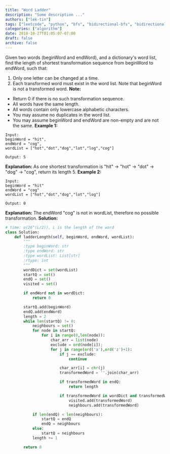 ```yaml
---
title: "Word Ladder"
description: "Some description ..."
authors: ["lek-tin"]
tags: ["leetcode", "python", "bfs", "bidirectional-bfs", "bidirectional-search"]
categories: ["algorithm"]
date: 2018-10-27T01:05:07-07:00
draft: false
archive: false
---
```

Given two words (beginWord and endWord), and a dictionary's word list, find the length of shortest transformation sequence from beginWord to endWord, such that:
1. Only one letter can be changed at a time.
2. Each transformed word must exist in the word list. Note that beginWord is not a transformed word.
**Note:**
- Return 0 if there is no such transformation sequence.
- All words have the same length.
- All words contain only lowercase alphabetic characters.
- You may assume no duplicates in the word list.
- You may assume beginWord and endWord are non-empty and are not the same.
**Example 1:**
```
Input:
beginWord = "hit",
endWord = "cog",
wordList = ["hot","dot","dog","lot","log","cog"]

Output: 5
```
**Explanation:** As one shortest transformation is "hit" -> "hot" -> "dot" -> "dog" -> "cog",
return its length 5.
**Example 2:**
```
Input:
beginWord = "hit"
endWord = "cog"
wordList = ["hot","dot","dog","lot","log"]

Output: 0
```
**Explanation:** The endWord "cog" is not in wordList, therefore no possible transformation.
**Solution:**
```python
# time: o(26^(L/2)), L is the length of the word
class Solution:
    def ladderLength(self, beginWord, endWord, wordList):
        """
        :type beginWord: str
        :type endWord: str
        :type wordList: List[str]
        :rtype: int
        """
        wordDict = set(wordList)
        startQ = set()
        endQ = set()
        visited = set()

        if endWord not in wordDict:
            return 0

        startQ.add(beginWord)
        endQ.add(endWord)
        length = 2
        while len(startQ) != 0:
            neighbours = set()
            for node in startQ:
                for i in range(0,len(node)):
                    char_arr = list(node)
                    exclude = ord(node[i]);
                    for j in range(ord('a'),ord('z')+1):
                        if j == exclude:
                            continue

                        char_arr[i] = chr(j)
                        transformedWord = ''.join(char_arr)

                        if transformedWord in endQ:
                            return length

                        if transformedWord in wordDict and transformedWord not in visited:
                            visited.add(transformedWord)
                            neighbours.add(transformedWord)

            if len(endQ) < len(neighbours):
                startQ = endQ
                endQ = neighbours
            else:
                startQ = neighbours
            length += 1

        return 0
```